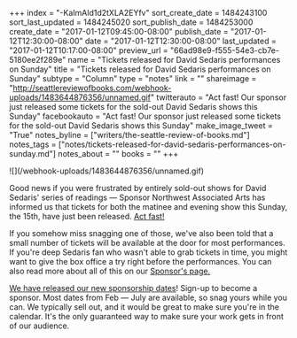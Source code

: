 +++
index = "-KaImAld1d2tXLA2EYfv"
sort_create_date = 1484243100
sort_last_updated = 1484245020
sort_publish_date = 1484253000
create_date = "2017-01-12T09:45:00-08:00"
publish_date = "2017-01-12T12:30:00-08:00"
date = "2017-01-12T12:30:00-08:00"
last_updated = "2017-01-12T10:17:00-08:00"
preview_url = "66ad98e9-f555-54e3-cb7e-5180ee2f289e"
name = "Tickets released for David Sedaris performances on Sunday"
title = "Tickets released for David Sedaris performances on Sunday"
subtype = "Column"
type = "notes"
link = ""
shareimage = "http://seattlereviewofbooks.com/webhook-uploads/1483644876356/unnamed.gif"
twitterauto = "Act fast! Our sponsor just released some tickets for the sold-out David Sedaris shows this Sunday"
facebookauto = "Act fast! Our sponsor just released some tickets for the sold-out David Sedaris shows this Sunday"
make_image_tweet = "True"
notes_byline = ["writers/the-seattle-review-of-books.md"]
notes_tags = ["notes/tickets-released-for-david-sedaris-performances-on-sunday.md"]
notes_about = ""
books = ""
+++
<p class="image-left">![](/webhook-uploads/1483644876356/unnamed.gif)</p>

<p class="noindent">Good news if you were frustrated by entirely sold-out shows for David Sedaris' series of readings &mdash; Sponsor Northwest Associated Arts has informed us that tickets for both the matinee and evening show this Sunday, the 15th, have just been released. <a href="http://www.brownpapertickets.com/event/2705407" title="David Sedaris">Act fast!</a></p>

If you somehow miss snagging one of those, we've also been told that a small number of tickets will be available at the door for most performances. If you're deep Sedaris fan who wasn't able to grab tickets in time, you might want to give the box office a try right before the performances. You can also read more about all of this on our <a href="http://www.seattlereviewofbooks.com/sponsorships" title="The Seattle Review of Books - sponsorships">Sponsor's page.</a> 

<a href="http://www.seattlereviewofbooks.com/sponsor/book/" title="The Seattle Review of Books - Sponsor the Seattle Review of Books">We have released our new sponsorship dates</a>! Sign-up to become a sponsor. Most dates from Feb — July are available, so snag yours while you can. We typically sell out, and it would be great to make sure you're in the calendar. It's the only guaranteed way to make sure your work gets in front of our audience. 